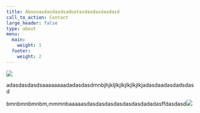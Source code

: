 ```yaml
---
title: Aboooasdasdasdsadootasdasdasdasdasd
call_to_action: Contact
large_header: false
type: about
menu:
  main:
    weight: 1
  footer:
    weight: 2
---
```

![](/uploads/cinnamon-1.jpeg)

adasdasdasdsaaaaaaaadadasdasdmnbjhjkljlkjlkjlkjlkjlkjadasdaadasdadsdasd

bmnbmnbmnbm,mmmnbaaaaasdasdasdasdasdasdasdadadasffdasdasd![](/uploads/paprika.jpg)
